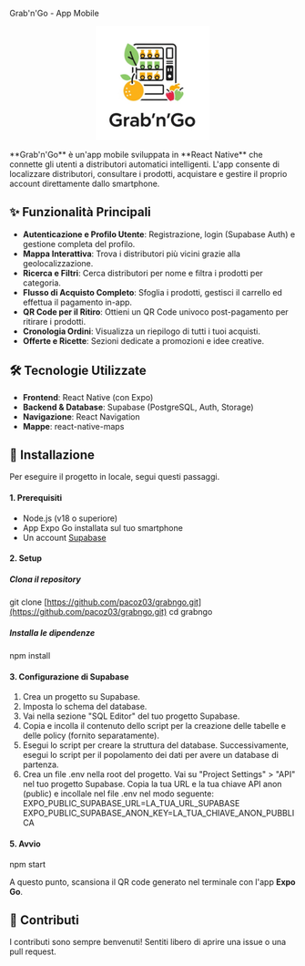 Grab'n'Go - App Mobile
<p align="center">
  <img src="assets/LOGOdef.png" alt="Grab'n'Go Logo" width="200"/>
</p>
**Grab'n'Go** è un'app mobile sviluppata in **React Native** che connette gli utenti a distributori automatici intelligenti. L'app consente di localizzare distributori, consultare i prodotti, acquistare e gestire il proprio account direttamente dallo smartphone.

## ✨ Funzionalità Principali

* **Autenticazione e Profilo Utente**: Registrazione, login (Supabase Auth) e gestione completa del profilo.
* **Mappa Interattiva**: Trova i distributori più vicini grazie alla geolocalizzazione.
* **Ricerca e Filtri**: Cerca distributori per nome e filtra i prodotti per categoria.
* **Flusso di Acquisto Completo**: Sfoglia i prodotti, gestisci il carrello ed effettua il pagamento in-app.
* **QR Code per il Ritiro**: Ottieni un QR Code univoco post-pagamento per ritirare i prodotti.
* **Cronologia Ordini**: Visualizza un riepilogo di tutti i tuoi acquisti.
* **Offerte e Ricette**: Sezioni dedicate a promozioni e idee creative.

## 🛠️ Tecnologie Utilizzate

* **Frontend**: React Native (con Expo)
* **Backend & Database**: Supabase (PostgreSQL, Auth, Storage)
* **Navigazione**: React Navigation
* **Mappe**: react-native-maps

## 🚀 Installazione

Per eseguire il progetto in locale, segui questi passaggi.

#### 1. Prerequisiti
* Node.js (v18 o superiore)
* App Expo Go installata sul tuo smartphone
* Un account [Supabase](https://supabase.com)

#### 2. Setup
##### Clona il repository
git clone [https://github.com/pacoz03/grabngo.git](https://github.com/pacoz03/grabngo.git)
cd grabngo

##### Installa le dipendenze
npm install

#### 3. Configurazione di Supabase
1. Crea un progetto su Supabase.
2. Imposta lo schema del database.
3. Vai nella sezione "SQL Editor" del tuo progetto Supabase.
4. Copia e incolla il contenuto dello script per la creazione delle tabelle e delle policy (fornito separatamente).
5. Esegui lo script per creare la struttura del database. Successivamente, esegui lo script per il popolamento dei dati per avere un database di partenza.
6. Crea un file .env nella root del progetto.
Vai su "Project Settings" > "API" nel tuo progetto Supabase.
Copia la tua URL e la tua chiave API anon (public) e incollale nel file .env nel modo seguente:
EXPO_PUBLIC_SUPABASE_URL=LA_TUA_URL_SUPABASE
EXPO_PUBLIC_SUPABASE_ANON_KEY=LA_TUA_CHIAVE_ANON_PUBBLICA

#### 5. Avvio
npm start

A questo punto, scansiona il QR code generato nel terminale con l'app **Expo Go**.

## 🤝 Contributi
I contributi sono sempre benvenuti! Sentiti libero di aprire una issue o una pull request.
